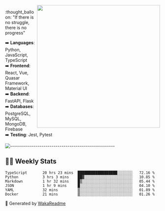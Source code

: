 <img src="https://github-readme-stats.vercel.app/api?username=iguit0&show_icons=true&include_all_commits=true&count_private=true&theme=dark" min-width="400px" max-width="400px" width="400px" align="right" />

<p align="left"> 
  :thought_balloon: "If there is no struggle, there is no progress"
</p>

<p align="left">
  ➡️ <strong>Languages</strong>: Python, JavaScript, TypeScript<br>
  ➡️ <strong>Frontend</strong>: React, Vue, Quasar Framework, Material UI<br>
  ➡️ <strong>Backend</strong>: FastAPI, Flask<br>
  ➡️ <strong>Databases</strong>: PostgreSQL, MySQL, MongoDB, Firebase<br>
  ➡️ <strong>Testing</strong>: Jest, Pytest<br>
</p>

![-----------------------------------------------------](https://raw.githubusercontent.com/andreasbm/readme/master/assets/lines/vintage.png)

## :man_technologist: Weekly Stats
<!--START_SECTION:waka-->

```text
TypeScript       20 hrs 23 mins  ██████████████████░░░░░░░   72.16 %
Python           3 hrs 3 mins    ██▓░░░░░░░░░░░░░░░░░░░░░░   10.85 %
Markdown         1 hr 32 mins    █▒░░░░░░░░░░░░░░░░░░░░░░░   05.44 %
JSON             1 hr 9 mins     █░░░░░░░░░░░░░░░░░░░░░░░░   04.10 %
YAML             32 mins         ▒░░░░░░░░░░░░░░░░░░░░░░░░   01.89 %
Docker           21 mins         ▒░░░░░░░░░░░░░░░░░░░░░░░░   01.26 %
```

<!--END_SECTION:waka-->

🚀 Generated by [WakaReadme](https://github.com/athul/waka-readme)
